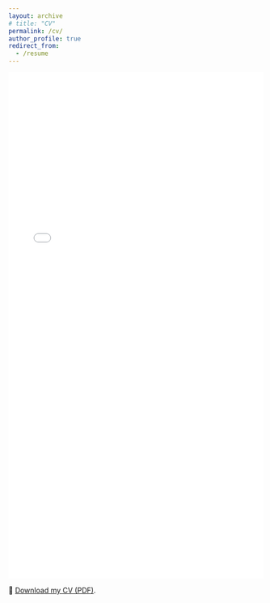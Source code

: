 ```yaml
---
layout: archive
# title: "CV"
permalink: /cv/
author_profile: true
redirect_from:
  - /resume
---
```


<iframe src="/_pages/CV_Harshith_GOWRACHARI.pdf" width="100%" height="1000" frameborder="no" border="0" marginwidth="0" marginheight="0"></iframe>

📄 [Download my CV (PDF)](/_pages/CV_Harshith_GOWRACHARI.pdf).
